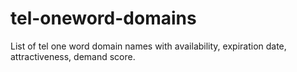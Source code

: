 # tel-oneword-domains
List of tel one word domain names with availability, expiration date, attractiveness, demand score.
